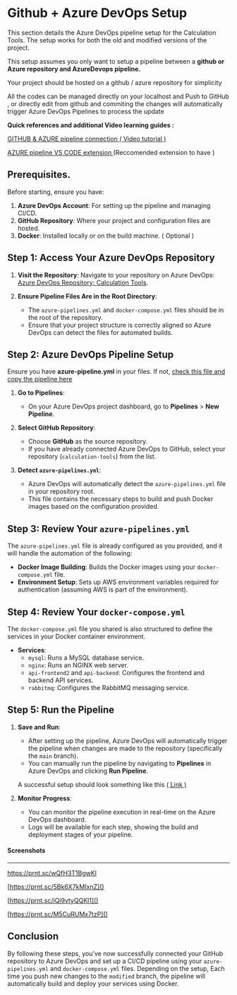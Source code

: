 # Github + Azure DevOps Setup

This section details the Azure DevOps pipeline setup for the Calculation Tools. The setup works for both the old and modified versions of the project.

This setup assumes you only want to setup a pipeline between a **github or Azure repository and AzureDevops pipeline.**

Your project should be hosted on a github / azure repository for simplicity

All the codes can be managed directly on your localhost and Push to GitHub , or directly edit from github and commiting the changes will automatically trigger Azure DevOps Pipelines to process the update

**Quick references and additional Video learning guides :**

 [GITHUB &amp; AZURE pipeline connection ( Video tutorial )](https://www.youtube.com/watch?v=AE4Q4A0ZVwA)

[AZURE pipeline VS CODE extension ](https://marketplace.visualstudio.com/items?itemName=ms-azure-devops.azure-pipelines)(Reccomended extension to have )

## Prerequisites.

Before starting, ensure you have:

1. **Azure DevOps Account**: For setting up the pipeline and managing CI/CD.
2. **GitHub Repository**: Where your project and configuration files are hosted.
3. **Docker**: Installed locally or on the build machine. ( Optional )

## Step 1: Access Your Azure DevOps Repository

1. **Visit the Repository**: Navigate to your repository on Azure DevOps:
   [Azure DevOps Repository: Calculation Tools](https://dev.azure.com/ITUINT/ConnectivityToolkit/_git/calculation-tools).
2. **Ensure Pipeline Files Are in the Root Directory**:

   - The `azure-pipelines.yml` and `docker-compose.yml` files should be in the root of the repository.
   - Ensure that your project structure is correctly aligned so Azure DevOps can detect the files for automated builds.

## Step 2: Azure DevOps Pipeline Setup

Ensure you have **azure-pipeline.yml** in your files. If not, [check this file and copy the pipeline here](https://ituint.sharepoint.com/:w:/r/sites/UIUXandFrontEnd/_layouts/15/Doc.aspx?sourcedoc=%7BB8FE9875-9103-4FC4-B289-463EBC751C7B%7D&file=Azure%20devops%20setup.docx&action=default&mobileredirect=true)

1. **Go to Pipelines**:

   - On your Azure DevOps project dashboard, go to **Pipelines** > **New Pipeline**.
2. **Select GitHub Repository**:

   - Choose **GitHub** as the source repository.
   - If you have already connected Azure DevOps to GitHub, select your repository (`calculation-tools`) from the list.
3. **Detect `azure-pipelines.yml`**:

   - Azure DevOps will automatically detect the `azure-pipelines.yml` file in your repository root.
   - This file contains the necessary steps to build and push Docker images based on the configuration provided.

## Step 3: Review Your `azure-pipelines.yml`

The `azure-pipelines.yml` file is already configured as you provided, and it will handle the automation of the following:

- **Docker Image Building**: Builds the Docker images using your `docker-compose.yml` file.
- **Environment Setup**: Sets up AWS environment variables required for authentication (assuming AWS is part of the environment).

## Step 4: Review Your `docker-compose.yml`

The `docker-compose.yml` file you shared is also structured to define the services in your Docker container environment.

- **Services**:
  - `mysql`: Runs a MySQL database service.
  - `nginx`: Runs an NGINX web server.
  - `api-frontend2` and `api-backend`: Configures the frontend and backend API services.
  - `rabbitmq`: Configures the RabbitMQ messaging service.

## Step 5: Run the Pipeline

1. **Save and Run**:

   - After setting up the pipeline, Azure DevOps will automatically trigger the pipeline when changes are made to the repository (specifically the `main` branch).
   - You can manually run the pipeline by navigating to **Pipelines** in Azure DevOps and clicking **Run Pipeline**.

   A successful setup should look something like this [( Link )](https://dev.azure.com/ITUINT/ConnectivityToolkit/_build/results?buildId=2152&view=logs&j=12f1170f-54f2-53f3-20dd-22fc7dff55f9)
2. **Monitor Progress**:

   - You can monitor the pipeline execution in real-time on the Azure DevOps dashboard.
   - Logs will be available for each step, showing the build and deployment stages of your pipeline.

#### **Screenshots**

---

[https://prnt.sc/wQfH3T1BgwKl ]()

[https://prnt.sc/5Bk6X7kMIxnZ]()

[https://prnt.sc/iQi9vtyQQKl1]()

[https://prnt.sc/M5CuRUMx7tzP]()

## Conclusion

By following these steps, you’ve now successfully connected your GitHub repository to Azure DevOps and set up a CI/CD pipeline using your `azure-pipelines.yml` and `docker-compose.yml` files. Depending on the setup, Each time you push new changes to the `modified` branch, the pipeline will automatically build and deploy your services using Docker.
